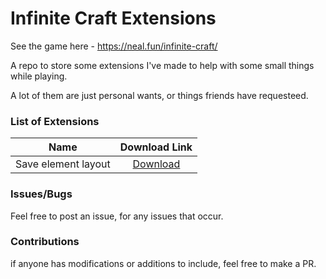 # Infinite Craft Extensions
See the game here - https://neal.fun/infinite-craft/

A repo to store some extensions I've made to help with some small things while playing.

A lot of them are just personal wants, or things friends have requesteed.

### List of Extensions

| Name                     |  Download Link |
|--------------------------|:-------------:|
| Save element layout      |  [Download](https://github.com/WooshiiDev/infinite-craft-extensions/raw/main/load-layout.user.js)   |

### Issues/Bugs

Feel free to post an issue, for any issues that occur.

### Contributions

if anyone has modifications or additions to include, feel free to make a PR.
